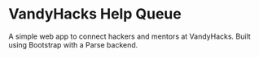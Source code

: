 # VandyHacks Help Queue
A simple web app to connect hackers and mentors at VandyHacks. Built using Bootstrap with a Parse backend.
